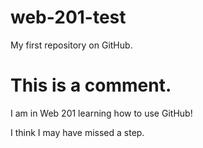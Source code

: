 # web-201-test
My first repository on GitHub.
# This is a comment.
I am in Web 201 learning how to use GitHub!

I think I may have missed a step.
